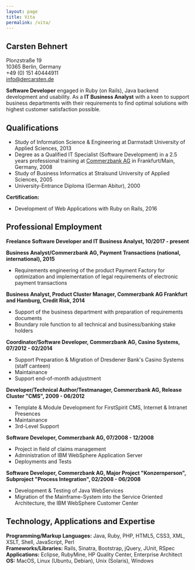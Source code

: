 ```yaml
---
layout: page
title: Vita
permalink: /vita/
---
```


## Carsten Behnert
Plonzstraße 19  
10365 Berlin, Germany  
+49 (0) 151 40444911  
[info@dercarsten.de]  

**Software Developer** engaged in Ruby (on Rails), Java backend development and usability. As a **IT Business Analyst** with a keen to support business departments with their requirements to find optimal solutions with highest customer satisfaction possible. 

## Qualifications
- Study of Information Science & Engineering at Darmstadt University of Applied Sciences, 2013  
- Degree as a Qualified IT Specialist (Software Development) in a 2.5 years professional training at [Commerzbank AG] in Frankfurt/Main, Germany, 2008  
- Study of Business Informatics at Stralsund University of Applied Sciences, 2005
- University-Entrance Diploma (German Abitur), 2000

**Certification:** 
- Development of Web Applications with Ruby on Rails, 2016

## Professional Employment
**Freelance Software Developer and IT Business Analyst, 10/2017 - present**

**Business Analyst/Commerzbank AG, Payment Transactions (national, international), 2015**
- Requirements engineering of the product Payment Factory for optimization and implementation of legal requirements of electronic payment transactions

**Business Analyst, Product Cluster Manager, Commerzbank AG Frankfurt and Hamburg, Credit Risk, 2014**
- Support of the business department with preparation of requirements documents
- Boundary role function to all technical and business/banking stake holders

**Coordinator/Software Developer, Commerzbank AG, Casino Systems, 07/2012 - 02/2014**
- Support Preparation & Migration of Dresdener Bank's Casino Systems (staff canteen)
- Maintainance
- Support end-of-month adujustment

**Developer/Technical Author/Testmanager, Commerzbank AG, Release Cluster "CMS", 2009 - 06/2012**
- Template & Module Development for FirstSpirit CMS, Internet & Intranet Presences
- Maintainance
- 3rd-Level Support

**Software Developer, Commerzbank AG, 07/2008 - 12/2008**
- Project in field of claims management
- Administration of IBM WebSphere Application Server
- Deployments and Tests

**Software Developer, Commerzbank AG, Major Project "Konzernperson", Subproject "Process Integration", 02/2008 - 06/2008**
- Development & Testing of Java WebServices
- Migration of the Mainframe-System into the Service Oriented Architecture, the IBM WebSphere Customer Center

## Technology, Applications and Expertise
**Programming/Markup Languages:** Java, Ruby, PHP, HTML5, CSS3, XML, XSLT, Shell, JavaScript, Perl  
**Frameworks/Libraries:** Rails, Sinatra, Bootstrap, jQuery, JUnit, RSpec  
**Applications:** Eclipse, RubyMine, HP Quality Center, Enterprise Architect  
**OS:** MacOS, Linux (Ubuntu, Debian), Unix (Solaris), Windows

[info@dercarsten.de]: mailto:info@dercarsten.de?subject=Question%20from%20dercarsten.de
[Commerzbank AG]: http://www.commerzbank.de
